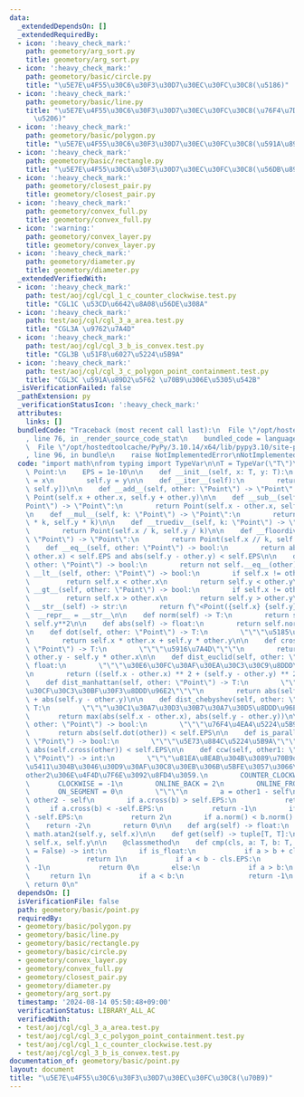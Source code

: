 ```yaml
---
data:
  _extendedDependsOn: []
  _extendedRequiredBy:
  - icon: ':heavy_check_mark:'
    path: geometory/arg_sort.py
    title: geometory/arg_sort.py
  - icon: ':heavy_check_mark:'
    path: geometory/basic/circle.py
    title: "\u5E7E\u4F55\u30C6\u30F3\u30D7\u30EC\u30FC\u30C8(\u5186)"
  - icon: ':heavy_check_mark:'
    path: geometory/basic/line.py
    title: "\u5E7E\u4F55\u30C6\u30F3\u30D7\u30EC\u30FC\u30C8(\u76F4\u7DDA\u30FB\u7DDA\
      \u5206)"
  - icon: ':heavy_check_mark:'
    path: geometory/basic/polygon.py
    title: "\u5E7E\u4F55\u30C6\u30F3\u30D7\u30EC\u30FC\u30C8(\u591A\u89D2\u5F62)"
  - icon: ':heavy_check_mark:'
    path: geometory/basic/rectangle.py
    title: "\u5E7E\u4F55\u30C6\u30F3\u30D7\u30EC\u30FC\u30C8(\u56DB\u89D2\u5F62)"
  - icon: ':heavy_check_mark:'
    path: geometory/closest_pair.py
    title: geometory/closest_pair.py
  - icon: ':heavy_check_mark:'
    path: geometory/convex_full.py
    title: geometory/convex_full.py
  - icon: ':warning:'
    path: geometory/convex_layer.py
    title: geometory/convex_layer.py
  - icon: ':heavy_check_mark:'
    path: geometory/diameter.py
    title: geometory/diameter.py
  _extendedVerifiedWith:
  - icon: ':heavy_check_mark:'
    path: test/aoj/cgl/cgl_1_c_counter_clockwise.test.py
    title: "CGL1C \u53CD\u6642\u8A08\u56DE\u308A"
  - icon: ':heavy_check_mark:'
    path: test/aoj/cgl/cgl_3_a_area.test.py
    title: "CGL3A \u9762\u7A4D"
  - icon: ':heavy_check_mark:'
    path: test/aoj/cgl/cgl_3_b_is_convex.test.py
    title: "CGL3B \u51F8\u6027\u5224\u5B9A"
  - icon: ':heavy_check_mark:'
    path: test/aoj/cgl/cgl_3_c_polygon_point_containment.test.py
    title: "CGL3C \u591A\u89D2\u5F62 \u70B9\u306E\u5305\u542B"
  _isVerificationFailed: false
  _pathExtension: py
  _verificationStatusIcon: ':heavy_check_mark:'
  attributes:
    links: []
  bundledCode: "Traceback (most recent call last):\n  File \"/opt/hostedtoolcache/PyPy/3.10.14/x64/lib/pypy3.10/site-packages/onlinejudge_verify/documentation/build.py\"\
    , line 76, in _render_source_code_stat\n    bundled_code = language.bundle(\n\
    \  File \"/opt/hostedtoolcache/PyPy/3.10.14/x64/lib/pypy3.10/site-packages/onlinejudge_verify/languages/python.py\"\
    , line 96, in bundle\n    raise NotImplementedError\nNotImplementedError\n"
  code: "import math\nfrom typing import TypeVar\n\nT = TypeVar(\"T\")\n\n\nclass\
    \ Point:\n    EPS = 1e-10\n\n    def __init__(self, x: T, y: T):\n        self.x\
    \ = x\n        self.y = y\n\n    def __iter__(self):\n        return iter([self.x,\
    \ self.y])\n\n    def __add__(self, other: \"Point\") -> \"Point\":\n        return\
    \ Point(self.x + other.x, self.y + other.y)\n\n    def __sub__(self, other: \"\
    Point\") -> \"Point\":\n        return Point(self.x - other.x, self.y - other.y)\n\
    \n    def __mul__(self, k: \"Point\") -> \"Point\":\n        return Point(self.x\
    \ * k, self.y * k)\n\n    def __truediv__(self, k: \"Point\") -> \"Point\":\n\
    \        return Point(self.x / k, self.y / k)\n\n    def __floordiv__(self, k:\
    \ \"Point\") -> \"Point\":\n        return Point(self.x // k, self.y // k)\n\n\
    \    def __eq__(self, other: \"Point\") -> bool:\n        return abs(self.x -\
    \ other.x) < self.EPS and abs(self.y - other.y) < self.EPS\n\n    def __ne__(self,\
    \ other: \"Point\") -> bool:\n        return not self.__eq__(other)\n\n    def\
    \ __lt__(self, other: \"Point\") -> bool:\n        if self.x != other.x:\n   \
    \         return self.x < other.x\n        return self.y < other.y\n\n    def\
    \ __gt__(self, other: \"Point\") -> bool:\n        if self.x != other.x:\n   \
    \         return self.x > other.x\n        return self.y > other.y\n\n    def\
    \ __str__(self) -> str:\n        return f\"<Point({self.x} {self.y})>\"\n\n  \
    \  __repr__ = __str__\n\n    def norm(self) -> T:\n        return self.x**2 +\
    \ self.y**2\n\n    def abs(self) -> float:\n        return self.norm() ** 0.5\n\
    \n    def dot(self, other: \"Point\") -> T:\n        \"\"\"\u5185\u7A4D\"\"\"\n\
    \        return self.x * other.x + self.y * other.y\n\n    def cross(self, other:\
    \ \"Point\") -> T:\n        \"\"\"\u5916\u7A4D\"\"\"\n        return self.x *\
    \ other.y - self.y * other.x\n\n    def dist_euclid(self, other: \"Point\") ->\
    \ float:\n        \"\"\"\u30E6\u30FC\u30AF\u30EA\u30C3\u30C9\u8DDD\u96E2\"\"\"\
    \n        return ((self.x - other.x) ** 2 + (self.y - other.y) ** 2) ** 0.5\n\n\
    \    def dist_manhattan(self, other: \"Point\") -> T:\n        \"\"\"\u30DE\u30F3\
    \u30CF\u30C3\u30BF\u30F3\u8DDD\u96E2\"\"\"\n        return abs(self.x - other.x)\
    \ + abs(self.y - other.y)\n\n    def dist_chebyshev(self, other: \"Point\") ->\
    \ T:\n        \"\"\"\u30C1\u30A7\u30D3\u30B7\u30A7\u30D5\u8DDD\u96E2\"\"\"\n \
    \       return max(abs(self.x - other.x), abs(self.y - other.y))\n\n    def is_orthogonal(self,\
    \ other: \"Point\") -> bool:\n        \"\"\"\u76F4\u4EA4\u5224\u5B9A\"\"\"\n \
    \       return abs(self.dot(other)) < self.EPS\n\n    def is_parallel(self, other:\
    \ \"Point\") -> bool:\n        \"\"\"\u5E73\u884C\u5224\u5B9A\"\"\"\n        return\
    \ abs(self.cross(other)) < self.EPS\n\n    def ccw(self, other1: \"Point\", other2:\
    \ \"Point\") -> int:\n        \"\"\"\u81EA\u8EAB\u304B\u3089\u70B9other1\u306B\
    \u5411\u304B\u3046\u30D9\u30AF\u30C8\u30EB\u306B\u5BFE\u3057\u3066\uFF0C\u70B9\
    other2\u306E\u4F4D\u7F6E\u3092\u8FD4\u3059.\n        COUNTER_CLOCKWISE = 1\n \
    \       CLOCKWISE = -1\n        ONLINE_BACK = 2\n        ONLINE_FRONT = -2\n \
    \       ON_SEGMENT = 0\n        \"\"\"\n        a = other1 - self\n        b =\
    \ other2 - self\n        if a.cross(b) > self.EPS:\n            return 1\n   \
    \     if a.cross(b) < -self.EPS:\n            return -1\n        if a.dot(b) <\
    \ -self.EPS:\n            return 2\n        if a.norm() < b.norm():\n        \
    \    return -2\n        return 0\n\n    def arg(self) -> float:\n        return\
    \ math.atan2(self.y, self.x)\n\n    def get(self) -> tuple[T, T]:\n        return\
    \ self.x, self.y\n\n    @classmethod\n    def cmp(cls, a: T, b: T, is_float: bool\
    \ = False) -> int:\n        if is_float:\n            if a > b + cls.EPS:\n  \
    \              return 1\n            if a < b - cls.EPS:\n                return\
    \ -1\n            return 0\n        else:\n            if a > b:\n           \
    \     return 1\n            if a < b:\n                return -1\n           \
    \ return 0\n"
  dependsOn: []
  isVerificationFile: false
  path: geometory/basic/point.py
  requiredBy:
  - geometory/basic/polygon.py
  - geometory/basic/line.py
  - geometory/basic/rectangle.py
  - geometory/basic/circle.py
  - geometory/convex_layer.py
  - geometory/convex_full.py
  - geometory/closest_pair.py
  - geometory/diameter.py
  - geometory/arg_sort.py
  timestamp: '2024-08-14 05:50:48+09:00'
  verificationStatus: LIBRARY_ALL_AC
  verifiedWith:
  - test/aoj/cgl/cgl_3_a_area.test.py
  - test/aoj/cgl/cgl_3_c_polygon_point_containment.test.py
  - test/aoj/cgl/cgl_1_c_counter_clockwise.test.py
  - test/aoj/cgl/cgl_3_b_is_convex.test.py
documentation_of: geometory/basic/point.py
layout: document
title: "\u5E7E\u4F55\u30C6\u30F3\u30D7\u30EC\u30FC\u30C8(\u70B9)"
---
```

